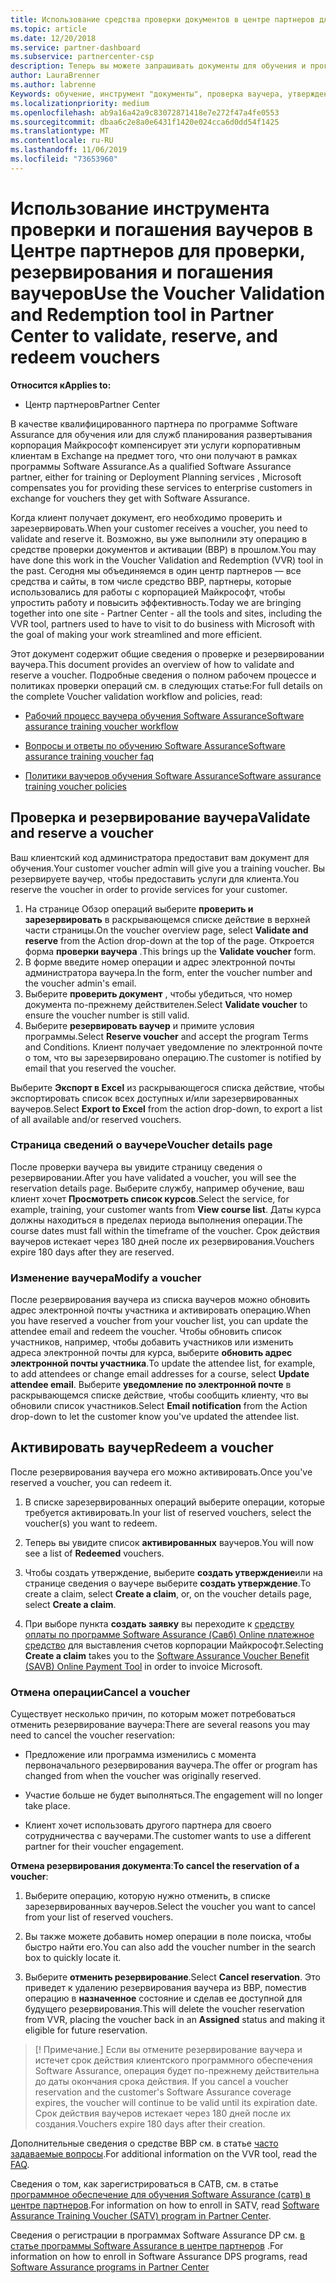 ```yaml
---
title: Использование средства проверки документов в центре партнеров для обучения и других ваучеров | Центр партнеров
ms.topic: article
ms.date: 12/20/2018
ms.service: partner-dashboard
ms.subservice: partnercenter-csp
description: Теперь вы можете запрашивать документы для обучения и программ Software Assurance в центре партнеров
author: LauraBrenner
ms.author: labrenne
Keywords: обучение, инструмент "документы", проверка ваучера, утверждения Software Assurance, DPS, САТВ
ms.localizationpriority: medium
ms.openlocfilehash: ab9a16a42a9c83072871418e7e272f47a4fe0553
ms.sourcegitcommit: dbaa6c2e8a0e6431f1420e024cca6d0dd54f1425
ms.translationtype: MT
ms.contentlocale: ru-RU
ms.lasthandoff: 11/06/2019
ms.locfileid: "73653960"
---
```

# <a name="use-the-voucher-validation-and-redemption-tool-in-partner-center-to-validate-reserve-and-redeem-vouchers"></a><span data-ttu-id="937bf-104">Использование инструмента проверки и погашения ваучеров в Центре партнеров для проверки, резервирования и погашения ваучеров</span><span class="sxs-lookup"><span data-stu-id="937bf-104">Use the Voucher Validation and Redemption tool in Partner Center to validate, reserve, and redeem vouchers</span></span> 

<span data-ttu-id="937bf-105">**Относится к**</span><span class="sxs-lookup"><span data-stu-id="937bf-105">**Applies to:**</span></span>

- <span data-ttu-id="937bf-106">Центр партнеров</span><span class="sxs-lookup"><span data-stu-id="937bf-106">Partner Center</span></span>

<span data-ttu-id="937bf-107">В качестве квалифицированного партнера по программе Software Assurance для обучения или для служб планирования развертывания корпорация Майкрософт компенсирует эти услуги корпоративным клиентам в Exchange на предмет того, что они получают в рамках программы Software Assurance.</span><span class="sxs-lookup"><span data-stu-id="937bf-107">As a qualified Software Assurance partner, either for training or Deployment Planning services , Microsoft compensates you for providing these services to enterprise customers in exchange for vouchers they get with Software Assurance.</span></span>

<span data-ttu-id="937bf-108">Когда клиент получает документ, его необходимо проверить и зарезервировать.</span><span class="sxs-lookup"><span data-stu-id="937bf-108">When your customer receives a voucher, you need to validate and reserve it.</span></span> <span data-ttu-id="937bf-109">Возможно, вы уже выполнили эту операцию в средстве проверки документов и активации (ВВР) в прошлом.</span><span class="sxs-lookup"><span data-stu-id="937bf-109">You may have done this work in the Voucher Validation and Redemption (VVR) tool in the past.</span></span> <span data-ttu-id="937bf-110">Сегодня мы объединяемся в один центр партнеров — все средства и сайты, в том числе средство ВВР, партнеры, которые использовались для работы с корпорацией Майкрософт, чтобы упростить работу и повысить эффективность.</span><span class="sxs-lookup"><span data-stu-id="937bf-110">Today we are bringing together into one site - Partner Center - all the tools and sites, including the VVR tool, partners used to have to visit to do business with Microsoft with the goal of making your work streamlined and more efficient.</span></span>

<span data-ttu-id="937bf-111">Этот документ содержит общие сведения о проверке и резервировании ваучера.</span><span class="sxs-lookup"><span data-stu-id="937bf-111">This document provides an overview of how to validate and reserve a voucher.</span></span> <span data-ttu-id="937bf-112">Подробные сведения о полном рабочем процессе и политиках проверки операций см. в следующих статье:</span><span class="sxs-lookup"><span data-stu-id="937bf-112">For full details on the complete Voucher validation workflow and policies, read:</span></span> 

- [<span data-ttu-id="937bf-113">Рабочий процесс ваучера обучения Software Assurance</span><span class="sxs-lookup"><span data-stu-id="937bf-113">Software assurance training voucher workflow</span></span>](https://query.prod.cms.rt.microsoft.com/cms/api/am/binary/RE3krfK)

- [<span data-ttu-id="937bf-114">Вопросы и ответы по обучению Software Assurance</span><span class="sxs-lookup"><span data-stu-id="937bf-114">Software assurance training voucher faq</span></span>](https://query.prod.cms.rt.microsoft.com/cms/api/am/binary/RE3kz5o) 

- [<span data-ttu-id="937bf-115">Политики ваучеров обучения Software Assurance</span><span class="sxs-lookup"><span data-stu-id="937bf-115">Software assurance training voucher policies</span></span>](https://query.prod.cms.rt.microsoft.com/cms/api/am/binary/RE3koEP) 


## <a name="validate-and-reserve-a-voucher"></a><span data-ttu-id="937bf-116">Проверка и резервирование ваучера</span><span class="sxs-lookup"><span data-stu-id="937bf-116">Validate and reserve a voucher</span></span>

<span data-ttu-id="937bf-117">Ваш клиентский код администратора предоставит вам документ для обучения.</span><span class="sxs-lookup"><span data-stu-id="937bf-117">Your customer voucher admin will give you a training voucher.</span></span> <span data-ttu-id="937bf-118">Вы резервируете ваучер, чтобы предоставить услуги для клиента.</span><span class="sxs-lookup"><span data-stu-id="937bf-118">You reserve the voucher in order to provide services for your customer.</span></span>

1. <span data-ttu-id="937bf-119">На странице Обзор операций выберите **проверить и зарезервировать** в раскрывающемся списке действие в верхней части страницы.</span><span class="sxs-lookup"><span data-stu-id="937bf-119">On the voucher overview page, select **Validate and reserve** from the Action drop-down at the top of the page.</span></span> <span data-ttu-id="937bf-120">Откроется форма **проверки ваучера** .</span><span class="sxs-lookup"><span data-stu-id="937bf-120">This brings up the **Validate voucher** form.</span></span>
2. <span data-ttu-id="937bf-121">В форме введите номер операции и адрес электронной почты администратора ваучера.</span><span class="sxs-lookup"><span data-stu-id="937bf-121">In the form, enter the voucher number and the voucher admin's email.</span></span>
3. <span data-ttu-id="937bf-122">Выберите **проверить документ** , чтобы убедиться, что номер документа по-прежнему действителен.</span><span class="sxs-lookup"><span data-stu-id="937bf-122">Select **Validate voucher** to ensure the voucher number is still valid.</span></span>
4. <span data-ttu-id="937bf-123">Выберите **резервировать ваучер** и примите условия программы.</span><span class="sxs-lookup"><span data-stu-id="937bf-123">Select **Reserve voucher** and accept the program Terms and Conditions.</span></span> <span data-ttu-id="937bf-124">Клиент получает уведомление по электронной почте о том, что вы зарезервировано операцию.</span><span class="sxs-lookup"><span data-stu-id="937bf-124">The customer is notified by email that you reserved the voucher.</span></span>

<span data-ttu-id="937bf-125">Выберите **Экспорт в Excel** из раскрывающегося списка действие, чтобы экспортировать список всех доступных и/или зарезервированных ваучеров.</span><span class="sxs-lookup"><span data-stu-id="937bf-125">Select **Export to Excel** from the action drop-down, to export a list of all available and/or reserved vouchers.</span></span>

### <a name="voucher-details-page"></a><span data-ttu-id="937bf-126">Страница сведений о ваучере</span><span class="sxs-lookup"><span data-stu-id="937bf-126">Voucher details page</span></span>

<span data-ttu-id="937bf-127">После проверки ваучера вы увидите страницу сведения о резервировании.</span><span class="sxs-lookup"><span data-stu-id="937bf-127">After you have validated a voucher, you will see the reservation details page.</span></span> <span data-ttu-id="937bf-128">Выберите службу, например обучение, ваш клиент хочет **Просмотреть список курсов**.</span><span class="sxs-lookup"><span data-stu-id="937bf-128">Select the service, for example, training, your customer wants from **View course list**.</span></span>
<span data-ttu-id="937bf-129">Даты курса должны находиться в пределах периода выполнения операции.</span><span class="sxs-lookup"><span data-stu-id="937bf-129">The course dates must fall within the timeframe of the voucher.</span></span> <span data-ttu-id="937bf-130">Срок действия ваучеров истекает через 180 дней после их резервирования.</span><span class="sxs-lookup"><span data-stu-id="937bf-130">Vouchers expire 180 days after they are reserved.</span></span>

### <a name="modify-a-voucher"></a><span data-ttu-id="937bf-131">Изменение ваучера</span><span class="sxs-lookup"><span data-stu-id="937bf-131">Modify a voucher</span></span>

<span data-ttu-id="937bf-132">После резервирования ваучера из списка ваучеров можно обновить адрес электронной почты участника и активировать операцию.</span><span class="sxs-lookup"><span data-stu-id="937bf-132">When you have reserved a voucher from your voucher list, you can update the attendee email and redeem the voucher.</span></span> <span data-ttu-id="937bf-133">Чтобы обновить список участников, например, чтобы добавить участников или изменить адреса электронной почты для курса, выберите **обновить адрес электронной почты участника**.</span><span class="sxs-lookup"><span data-stu-id="937bf-133">To update the attendee list, for example, to add attendees or change email addresses for a course, select **Update attendee email**.</span></span> <span data-ttu-id="937bf-134">Выберите **уведомление по электронной почте** в раскрывающемся списке действие, чтобы сообщить клиенту, что вы обновили список участников.</span><span class="sxs-lookup"><span data-stu-id="937bf-134">Select **Email notification** from the Action drop-down to let the customer know you've updated the attendee list.</span></span>

## <a name="redeem-a-voucher"></a><span data-ttu-id="937bf-135">Активировать ваучер</span><span class="sxs-lookup"><span data-stu-id="937bf-135">Redeem a voucher</span></span>

<span data-ttu-id="937bf-136">После резервирования ваучера его можно активировать.</span><span class="sxs-lookup"><span data-stu-id="937bf-136">Once you've reserved a voucher, you can redeem it.</span></span> 

1. <span data-ttu-id="937bf-137">В списке зарезервированных операций выберите операции, которые требуется активировать.</span><span class="sxs-lookup"><span data-stu-id="937bf-137">In your list of reserved vouchers, select the voucher(s) you want to redeem.</span></span> 
2. <span data-ttu-id="937bf-138">Теперь вы увидите список **активированных** ваучеров.</span><span class="sxs-lookup"><span data-stu-id="937bf-138">You will now see a list of **Redeemed** vouchers.</span></span>

4. <span data-ttu-id="937bf-139">Чтобы создать утверждение, выберите **создать утверждение**или на странице сведения о ваучере выберите **создать утверждение**.</span><span class="sxs-lookup"><span data-stu-id="937bf-139">To create a claim, select **Create a claim**, or, on the voucher details page, select **Create a claim**.</span></span>

5. <span data-ttu-id="937bf-140">При выборе пункта **создать заявку** вы переходите к [средству оплаты по программе Software Assurance (Савб) Online платежное средство](https://planningservices.partners.extranet.microsoft.com/en/Pages/getpaid.aspx) для выставления счетов корпорации Майкрософт.</span><span class="sxs-lookup"><span data-stu-id="937bf-140">Selecting **Create a claim** takes you to the [Software Assurance Voucher Benefit (SAVB) Online Payment Tool](https://planningservices.partners.extranet.microsoft.com/en/Pages/getpaid.aspx) in order to invoice Microsoft.</span></span>


### <a name="cancel-a-voucher"></a><span data-ttu-id="937bf-141">Отмена операции</span><span class="sxs-lookup"><span data-stu-id="937bf-141">Cancel a voucher</span></span>

<span data-ttu-id="937bf-142">Существует несколько причин, по которым может потребоваться отменить резервирование ваучера:</span><span class="sxs-lookup"><span data-stu-id="937bf-142">There are several reasons you may need to cancel the voucher reservation:</span></span>

- <span data-ttu-id="937bf-143">Предложение или программа изменились с момента первоначального резервирования ваучера.</span><span class="sxs-lookup"><span data-stu-id="937bf-143">The offer or program has changed from when the voucher was originally reserved.</span></span>

- <span data-ttu-id="937bf-144">Участие больше не будет выполняться.</span><span class="sxs-lookup"><span data-stu-id="937bf-144">The engagement will no longer take place.</span></span>

- <span data-ttu-id="937bf-145">Клиент хочет использовать другого партнера для своего сотрудничества с ваучерами.</span><span class="sxs-lookup"><span data-stu-id="937bf-145">The customer wants to use a different partner for their voucher engagement.</span></span>

<span data-ttu-id="937bf-146">**Отмена резервирования документа**:</span><span class="sxs-lookup"><span data-stu-id="937bf-146">**To cancel the reservation of a voucher**:</span></span>

1. <span data-ttu-id="937bf-147">Выберите операцию, которую нужно отменить, в списке зарезервированных ваучеров.</span><span class="sxs-lookup"><span data-stu-id="937bf-147">Select the voucher you want to cancel from your list of reserved vouchers.</span></span>

2. <span data-ttu-id="937bf-148">Вы также можете добавить номер операции в поле поиска, чтобы быстро найти его.</span><span class="sxs-lookup"><span data-stu-id="937bf-148">You can also add the voucher number in the search box to quickly locate it.</span></span> 

3. <span data-ttu-id="937bf-149">Выберите **отменить резервирование**.</span><span class="sxs-lookup"><span data-stu-id="937bf-149">Select **Cancel reservation**.</span></span> <span data-ttu-id="937bf-150">Это приведет к удалению резервирования ваучера из ВВР, поместив операцию в **назначенное** состояние и сделав ее доступной для будущего резервирования.</span><span class="sxs-lookup"><span data-stu-id="937bf-150">This will delete the voucher reservation from VVR, placing the voucher back in an **Assigned** status and making it eligible for future reservation.</span></span>

>[! Примечание.]<span data-ttu-id="937bf-151"> Если вы отмените резервирование ваучера и истечет срок действия клиентского программного обеспечения Software Assurance, операция будет по-прежнему действительна до даты окончания срока действия.</span><span class="sxs-lookup"><span data-stu-id="937bf-151"> If you cancel a voucher reservation and the customer's Software Assurance coverage expires, the voucher will continue to be valid until its expiration date.</span></span> <span data-ttu-id="937bf-152">Срок действия ваучеров истекает через 180 дней после их создания.</span><span class="sxs-lookup"><span data-stu-id="937bf-152">Vouchers expire 180 days after their creation.</span></span>

<span data-ttu-id="937bf-153">Дополнительные сведения о средстве ВВР см. в статье [часто задаваемые вопросы](vvr-faq.md).</span><span class="sxs-lookup"><span data-stu-id="937bf-153">For additional information on the VVR tool, read the [FAQ](vvr-faq.md).</span></span>

<span data-ttu-id="937bf-154">Сведения о том, как зарегистрироваться в САТВ, см. в статье [программное обеспечение для обучения Software Assurance (сатв) в центре партнеров](software-assurance-satv.md).</span><span class="sxs-lookup"><span data-stu-id="937bf-154">For information on how to enroll in SATV, read [Software Assurance Training Voucher (SATV) program in Partner Center](software-assurance-satv.md).</span></span>

<span data-ttu-id="937bf-155">Сведения о регистрации в программах Software Assurance DP см. [в статье программы Software Assurance в центре партнеров](software-assurance-dps.md) .</span><span class="sxs-lookup"><span data-stu-id="937bf-155">For information on how to enroll in Software Assurance DPS programs, read [Software Assurance programs in Partner Center](software-assurance-dps.md)</span></span>


